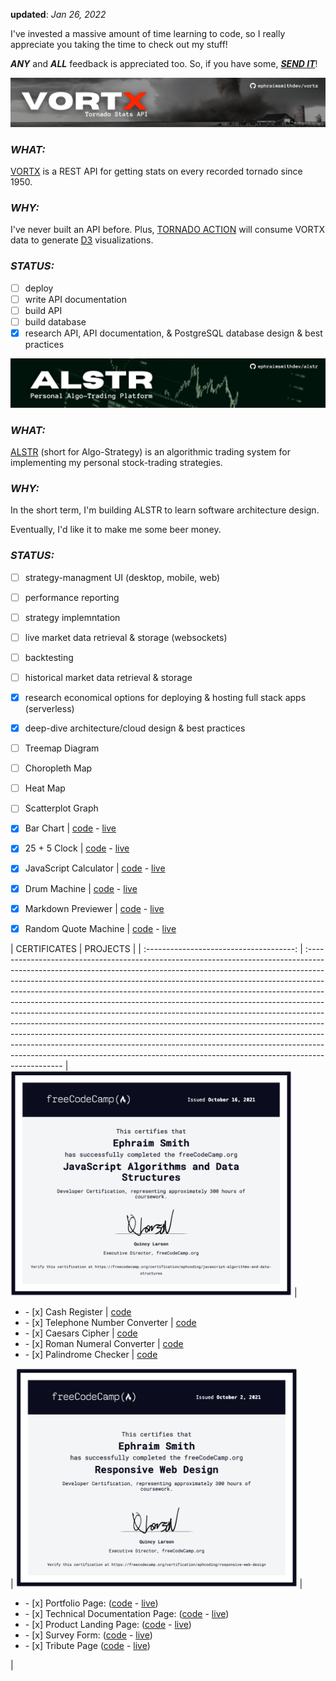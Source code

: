 **updated**: _Jan 26, 2022_

I've invested a massive amount of time learning to code, so I really appreciate you taking the time to check out my stuff!

**_ANY_** and **_ALL_** feedback is appreciated too. So, if you have some, **_[SEND IT](mailto:feedback@ephraimsmith.dev)_**!

![vortx api repo graphic](./vortx.png)

### **_WHAT:_**

[VORTX](https://github.com/ephraimsmithdev/vortx) is a REST API for getting stats on every recorded tornado since 1950.

### **_WHY:_**

I've never built an API before. Plus, [TORNADO ACTION](https://github.com/ephraimsmithdev/tornado-action) will consume VORTX data to generate [D3](d3js.org/) visualizations.

### **_STATUS:_**

- [ ] deploy
- [ ] write API documentation
- [ ] build API
- [ ] build database
- [x] research API, API documentation, & PostgreSQL database design & best practices

![alstr algo-trading platform graphic](./alstr.png)

### **_WHAT:_**

[ALSTR](https://github.com/ephraimsmithdev/alstr) (short for Algo-Strategy) is an algorithmic trading system for implementing my personal stock-trading strategies.

### **_WHY:_**

In the short term, I'm building ALSTR to learn software architecture design.

Eventually, I'd like it to make me some beer money.

### **_STATUS:_**

- [ ] strategy-managment UI (desktop, mobile, web)
- [ ] performance reporting
- [ ] strategy implemntation
- [ ] live market data retrieval & storage (websockets)
- [ ] backtesting
- [ ] historical market data retrieval & storage
- [x] research economical options for deploying & hosting full stack apps (serverless)
- [x] deep-dive architecture/cloud design & best practices

- [ ] Treemap Diagram
- [ ] Choropleth Map
- [ ] Heat Map
- [ ] Scatterplot Graph
- [x] Bar Chart | [code](https://github.com/ephraimsmithdev/bar-chart) - [live](https://ephraimsmithdev.github.io/bar-chart)

- [x] 25 + 5 Clock | [code](https://github.com/ephraimsmithdev/pomodoro) - [live](https://ephraimsmithdev.github.io/pomodoro)
- [x] JavaScript Calculator | [code](https://github.com/ephraimsmithdev/javascript-calculator) - [live](https://ephraimsmithdev.github.io/javascript-calculator)
- [x] Drum Machine | [code](https://github.com/ephraimsmithdev/drum-machine) - [live](https://ephraimsmithdev.github.io/drum-machine)
- [x] Markdown Previewer | [code](https://github.com/ephraimsmithdev/markdown-previewer) - [live](https://ephraimsmithdev.github.io/markdown-previewer)
- [x] Random Quote Machine | [code](https://github.com/ephraimsmithdev/random-quote-machine) - [live](https://ephraimsmithdev.github.io/random-quote-machine)

| CERTIFICATES | PROJECTS |
| :-------------------------------------: | :----------------------------------------------------------------------------------------------------------------------------------------------------------------------------------------------------------------------------------------------------------------------------------------------------------------------------------------------------------------------------------------------------------------------------------------------------------------------------------------------------------------------------------------------------------------------------------------------------------------------------------------------------------------------------------------------------------------------------------------------------------------------------------------------------------------------------- | <img src='./cert_js.png' width='450'/> | <ul><li>- [x] Cash Register | [code](https://github.com/ephraimsmithdev/cash-register)</li><li>- [x] Telephone Number Converter | [code](https://github.com/ephraimsmithdev/telephone-number-converter)</li><li>- [x] Caesars Cipher | [code](https://github.com/ephraimsmithdev/caesars-cipher)</li><li>- [x] Roman Numeral Converter | [code](https://github.com/ephraimsmithdev/roman-numeral-converter)</li><li>- [x] Palindrome Checker | [code](https://github.com/ephraimsmithdev/palindrome-checker)</li></ul> | <img src='./cert_rwd.png' width='450'/> | <ul><li>- [x] Portfolio Page: ([code](https://github.com/ephraimsmithdev/portfolio-page) - [live](https://ephraimsmithdev.github.io/portfolio-page))</li><li>- [x] Technical Documentation Page: ([code](https://github.com/ephraimsmithdev/technical-documentation-page) - [live](https://ephraimsmithdev.github.io/technical-documentation-page))</li><li>- [x] Product Landing Page: ([code](https://github.com/ephraimsmithdev/product-landing-page) - [live](https://ephraimsmithdev.github.io/product-landing-page))</li><li>- [x] Survey Form: ([code](https://github.com/ephraimsmithdev/survey-form) - [live](https://ephraimsmithdev.github.io/survey-form))</li><li>- [x] Tribute Page ([code](https://github.com/ephraimsmithdev/tribute-page) - [live](https://ephraimsmithdev.github.io/tribute-page))</li></ul> |
